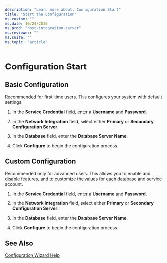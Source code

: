```yaml
---
description: "Learn more about: Configuration Start"
title: "Start the Configuration"
ms.custom: ""
ms.date: 10/24/2016
ms.prod: "host-integration-server"
ms.reviewer: ""
ms.suite: ""
ms.topic: "article"
---
```

# Configuration Start
  
## Basic Configuration
 Recommended for first-time users. This configures your system with default settings.  
  
1.  In the **Service Credential** field, enter a **Username** and **Password**.  

1.  In the **Network Integration** field, select either **Primary** or **Secondary Configuration Server**.  

1.  In the **Database** field, enter the **Database Server Name**.  

1.  Click **Configure** to begin the configuration process.  
  
## Custom Configuration
 Recommended only for advanced users. This allows you to enable and disable features, and to customize the values for each database and service account.  
  
1.  In the **Service Credential** field, enter a **Username** and **Password**.  

1.  In the **Network Integration** field, select either **Primary** or **Secondary Configuration Server**.  

1.  In the **Database** field, enter the **Database Server Name**.  

1.  Click **Configure** to begin the configuration process.  
  
## See Also  
 [Configuration Wizard Help](../install-and-config-guides/configuration-wizard-help2.md)
